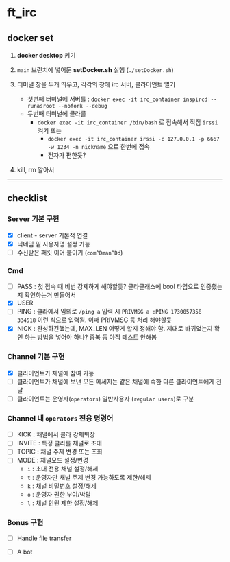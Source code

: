 # ft_irc
## docker set

1. **docker desktop** 키기

2. `main` 브런치에 넣어둔 **setDocker.sh** 실행 (`./setDocker.sh`)

3. 터미널 창을 두개 띄우고, 각각의 창에 irc 서버, 클라이언트 열기
	- 첫번째 터미널에 서버를 : `docker exec -it irc_container inspircd --runasroot --nofork --debug`
 	- 두번째 터미널에 클라를
  		- `docker exec -it irc_container /bin/bash` 로 접속해서 직접 `irssi` 켜기 또는
    		- `docker exec -it irc_container irssi -c 127.0.0.1 -p 6667 -w 1234 -n nickname` 으로 한번에 접속
      		- 전자가 편한듯? 
4. kill, rm 알아서

__________

## checklist
### Server 기본 구현
- [x] client - server 기본적 연결
- [x] 닉네임 밑 사용자명 설정 가능
- [ ] 수신받은 패킷 이어 붙이기 (`com^Dman^Dd`)

### Cmd
- [ ] PASS : 첫 접속 때 비번 강제하게 해야할듯? 클라클래스에 bool 타입으로 인증했는지 확인하는거 만들어서
- [x] USER
- [ ] PING : 클라에서 임의로 `/ping a` 입력 시 `PRIVMSG a :PING 1730057358 334518` 이런 식으로 입력됨. 이때 PRIVMSG 등 처리 해야할듯
- [x] NICK : 완성하긴했는데, MAX_LEN 어떻게 할지 정해야 함. 제대로 바뀌었는지 확인 하는 방법을 넣어야 하나? 중복 등 아직 테스트 안해봄

### Channel 기본 구현
- [x] 클라이언트가 채널에 참여 가능
- [ ] 클라이언트가 채널에 보낸 모든 메세지는 같은 채널에 속한 다른 클라이언트에게 전달
- [ ] 클라이언트는 운영자(`operators`) 일반사용자 (`regular users`)로 구분

### Channel 내 `operators` 전용 명령어
- [ ] KICK : 채널에서 클라 강제퇴장
- [ ] INVITE : 특정 클라를 채널로 초대
- [ ] TOPIC : 채널 주제 변경 또는 조회
- [ ] MODE : 채널모드 설정/변경
	- `i` : 초대 전용 채널 설정/해제
	- `t` : 운영자만 채널 주제 변경 가능하도록 제한/해제
	- `k` : 채널 비밀번호 설정/해제
	- `o` : 운영자 권한 부여/박탈
	- `l` : 채널 인원 제한 설정/해제

### Bonus 구현
- [ ] Handle file transfer
- [ ] A bot

